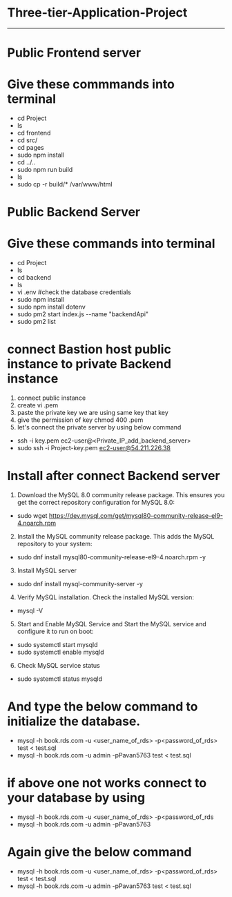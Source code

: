 #                           Three-tier-Application-Project
-----------------------------------------------------------------------------------------------
# Public Frontend server
# Give these commmands into terminal
* cd Project
* ls
* cd frontend
* cd src/
* cd pages
* sudo npm install
* cd ../..
* sudo npm run build
* ls
* sudo cp -r build/* /var/www/html

# Public Backend Server
# Give these commands into terminal
* cd Project
* ls
* cd backend
* ls
* vi .env   #check the database credentials
* sudo npm install
* sudo npm install dotenv
* sudo pm2 start index.js --name "backendApi"
* sudo pm2 list

# connect Bastion host public instance to private Backend instance
1. connect public instance
2. create vi <key-name>.pem
3. paste the private key we are using same key that key
4. give the permission of key chmod 400 <key-name>.pem
5. let's connect the private server by using below command

* ssh -i key.pem ec2-user@<Private_IP_add_backend_server>
* sudo ssh -i Project-key.pem ec2-user@54.211.226.38

# Install after connect Backend server
1. Download the MySQL 8.0 community release package. This ensures you get the correct
repository configuration for MySQL 8.0:

* sudo wget https://dev.mysql.com/get/mysql80-community-release-el9-4.noarch.rpm

2. Install the MySQL community release package. This adds the MySQL repository to your system:

* sudo dnf install mysql80-community-release-el9-4.noarch.rpm -y

3. Install MySQL server

* sudo dnf install mysql-community-server -y

4. Verify MySQL installation. Check the installed MySQL version:

* mysql -V

5. Start and Enable MySQL Service and Start the MySQL service and configure it to run on boot:

* sudo systemctl start mysqld
* sudo systemctl enable mysqld

6. Check MySQL service status

* sudo systemctl status mysqld


# And type the below command to initialize the database.
* mysql -h book.rds.com -u <user_name_of_rds> -p<password_of_rds> test < test.sql
* mysql -h book.rds.com -u admin -pPavan5763 test < test.sql

# if above one not works connect to your database by using 
* mysql -h book.rds.com -u <user_name_of_rds> -p<password_of_rds
* mysql -h book.rds.com -u admin -pPavan5763

# Again give the below command
* mysql -h book.rds.com -u <user_name_of_rds> -p<password_of_rds> test < test.sql
* mysql -h book.rds.com -u admin -pPavan5763 test < test.sql